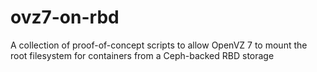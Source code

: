 # ovz7-on-rbd
A collection of proof-of-concept scripts to allow OpenVZ 7 to mount the root filesystem for containers from a Ceph-backed RBD storage